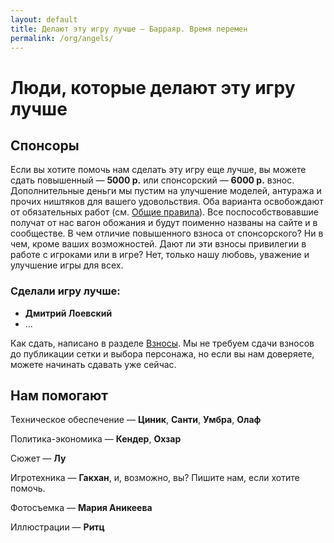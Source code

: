 ```yaml
---
layout: default
title: Делают эту игру лучше — Барраяр. Время перемен
permalink: /org/angels/
---
```


# Люди, которые делают эту игру лучше

## Спонсоры

Если вы хотите помочь нам сделать эту игру еще лучше, вы можете сдать повышенный — __5000 р.__ или спонсорский — __6000 р.__ взнос. Дополнительные деньги мы пустим на улучшение моделей, антуража и прочих ништяков для вашего удовольствия. Оба варианта освобождают от обязательных работ (см. [Общие правила](/rules/main/)). Все поспособствовавшие получат от нас вагон обожания и будут поименно названы на сайте и в сообществе. В чем отличие повышенного взноса от спонсорского? Ни в чем, кроме ваших возможностей. Дают ли эти взносы привилегии в работе с игроками или в игре? Нет, только нашу любовь, уважение и улучшение игры для всех.

### Сделали игру лучше:

- __Дмитрий Лоевский__
- ...

Как сдать, написано в разделе [Взносы](/org#section-2). Мы не требуем сдачи взносов до публикации сетки и выбора персонажа, но если вы нам доверяете, можете начинать сдавать уже сейчас.

## Нам помогают

Техническое обеспечение — __Циник__, __Санти__, __Умбра__, __Олаф__

Политика-экономика — __Кендер__, __Охзар__

Сюжет — __Лу__

Игротехника — __Гакхан__, и, возможно, вы? Пишите нам, если хотите помочь.

Фотосъемка — __Мария Аникеева__

Иллюстрации — __Ритц__